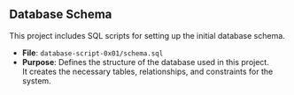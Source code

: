 ## Database Schema

This project includes SQL scripts for setting up the initial database schema.

- **File**: `database-script-0x01/schema.sql`
- **Purpose**: Defines the structure of the database used in this project.  
  It creates the necessary tables, relationships, and constraints for the system. 
  
